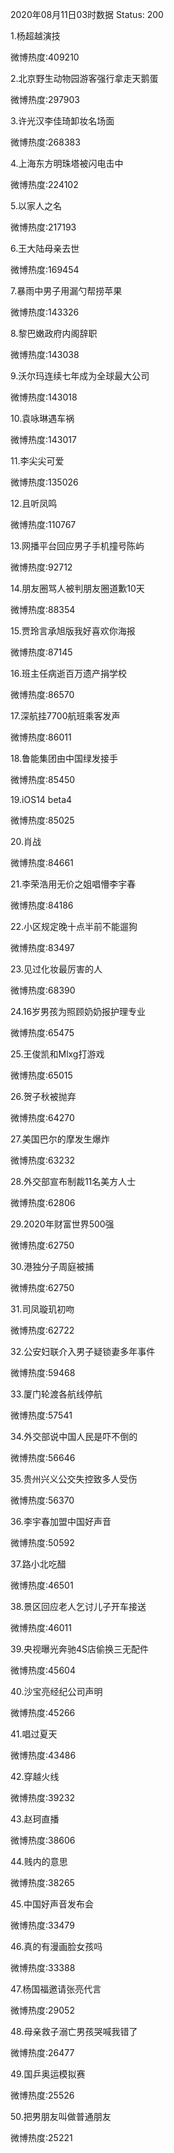 2020年08月11日03时数据
Status: 200

1.杨超越演技

微博热度:409210

2.北京野生动物园游客强行拿走天鹅蛋

微博热度:297903

3.许光汉李佳琦卸妆名场面

微博热度:268383

4.上海东方明珠塔被闪电击中

微博热度:224102

5.以家人之名

微博热度:217193

6.王大陆母亲去世

微博热度:169454

7.暴雨中男子用漏勺帮捞苹果

微博热度:143326

8.黎巴嫩政府内阁辞职

微博热度:143038

9.沃尔玛连续七年成为全球最大公司

微博热度:143018

10.袁咏琳遇车祸

微博热度:143017

11.李尖尖可爱

微博热度:135026

12.且听凤鸣

微博热度:110767

13.网播平台回应男子手机撞号陈屿

微博热度:92712

14.朋友圈骂人被判朋友圈道歉10天

微博热度:88354

15.贾玲言承旭版我好喜欢你海报

微博热度:87145

16.班主任病逝百万遗产捐学校

微博热度:86570

17.深航挂7700航班乘客发声

微博热度:86011

18.鲁能集团由中国绿发接手

微博热度:85450

19.iOS14 beta4

微博热度:85025

20.肖战

微博热度:84661

21.李荣浩用无价之姐唱懵李宇春

微博热度:84186

22.小区规定晚十点半前不能遛狗

微博热度:83497

23.见过化妆最厉害的人

微博热度:68390

24.16岁男孩为照顾奶奶报护理专业

微博热度:65475

25.王俊凯和Mlxg打游戏

微博热度:65015

26.贺子秋被抛弃

微博热度:64270

27.美国巴尔的摩发生爆炸

微博热度:63232

28.外交部宣布制裁11名美方人士

微博热度:62806

29.2020年财富世界500强

微博热度:62750

30.港独分子周庭被捕

微博热度:62750

31.司凤璇玑初吻

微博热度:62722

32.公安妇联介入男子疑锁妻多年事件

微博热度:59468

33.厦门轮渡各航线停航

微博热度:57541

34.外交部说中国人民是吓不倒的

微博热度:56646

35.贵州兴义公交失控致多人受伤

微博热度:56370

36.李宇春加盟中国好声音

微博热度:50592

37.路小北吃醋

微博热度:46501

38.景区回应老人乞讨儿子开车接送

微博热度:46011

39.央视曝光奔驰4S店偷换三无配件

微博热度:45604

40.沙宝亮经纪公司声明

微博热度:45266

41.唱过夏天

微博热度:43486

42.穿越火线

微博热度:39232

43.赵珂直播

微博热度:38606

44.贱内的意思

微博热度:38265

45.中国好声音发布会

微博热度:33479

46.真的有漫画脸女孩吗

微博热度:33388

47.杨国福邀请张亮代言

微博热度:29052

48.母亲救子溺亡男孩哭喊我错了

微博热度:26477

49.国乒奥运模拟赛

微博热度:25526

50.把男朋友叫做普通朋友

微博热度:25221

